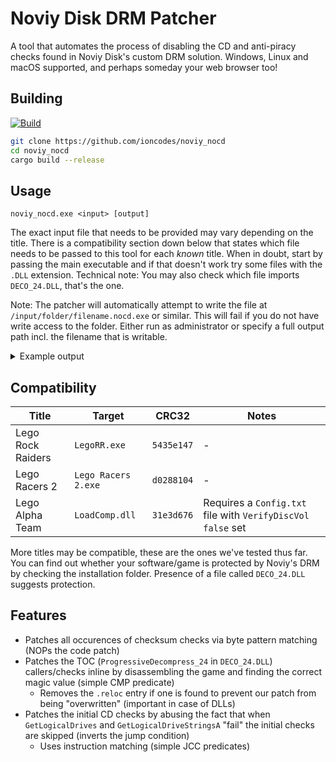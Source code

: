 # Noviy Disk DRM Patcher
A tool that automates the process of disabling the CD and anti-piracy checks found in Noviy Disk's custom DRM solution. Windows, Linux and macOS supported, and perhaps someday your web browser too!

## Building
[![Build](https://github.com/ioncodes/noviy_nocd/actions/workflows/build.yml/badge.svg)](https://github.com/ioncodes/noviy_nocd/actions/workflows/build.yml)  

```bash
git clone https://github.com/ioncodes/noviy_nocd
cd noviy_nocd
cargo build --release
```

## Usage
```
noviy_nocd.exe <input> [output]
```

The exact input file that needs to be provided may vary depending on the title. There is a compatibility section down below that states which file needs to be passed to this tool for each *known* title. When in doubt, start by passing the main executable and if that doesn't work try some files with the `.DLL` extension. Technical note: You may also check which file imports `DECO_24.DLL`, that's the one.

Note: The patcher will automatically attempt to write the file at `/input/folder/filename.nocd.exe` or similar. This will fail if you do not have write access to the folder. Either run as administrator or specify a full output path incl. the filename that is writable.

<details>
    <summary>Example output</summary>
    
  ```
$ .\noviy_nocd.exe 'C:\Program Files (x86)\LEGO Racers 2\Lego Racers 2.exe'
Patching: C:\Program Files (x86)\LEGO Racers 2\Lego Racers 2.exe
Output: C:\Program Files (x86)\LEGO Racers 2\Lego Racers 2.nocd.exe
File size: 1339392 bytes
Image base: 0x400000

*** Patching checksum checks ***
Found checksum check at 0x410AB6
0x410AB6: add eax,[esi]
0x410AB8: inc esi
0x410AB9: dec ecx
0x410ABA: jne short 00410AB6h
0x410ABC: pop esi
0x410ABD: mov edx,410AD1h
0x410AC2: push edx
0x410AC3: sub eax,0BC13601Fh
0x410AC8: sub [esp],eax
Patching checksum fail instruction at 0x410AC8:
0x410AB6: add eax,[esi]
0x410AB8: inc esi
0x410AB9: dec ecx
0x410ABA: jne short 00410AB6h
0x410ABC: pop esi
0x410ABD: mov edx,410AD1h
0x410AC2: push edx
0x410AC3: sub eax,0BC13601Fh
0x410AC8: nop

Found checksum check at 0x410AED
0x410AED: add eax,[esi]
0x410AEF: inc esi
0x410AF0: dec ecx
0x410AF1: jne short 00410AEDh
0x410AF3: pop esi
0x410AF4: mov edx,410B0Bh
0x410AF9: push edx
0x410AFA: mov edx,410AD4h
0x410AFF: sub eax,[edx+4]
0x410B02: sub [esp],eax
Patching checksum fail instruction at 0x410B02:
0x410AED: add eax,[esi]
0x410AEF: inc esi
0x410AF0: dec ecx
0x410AF1: jne short 00410AEDh
0x410AF3: pop esi
0x410AF4: mov edx,410B0Bh
0x410AF9: push edx
0x410AFA: mov edx,410AD4h
0x410AFF: sub eax,[edx+4]
0x410B02: nop

*** Patching early CD checks ***
Found early CD check function in IAT: GetLogicalDriveStringsA @ 0x523180
Found call instruction for early CD check at 0x4BFAD3
0x4BFAD3: call dword ptr ds:[523180h]
0x4BFAD9: mov ebp,eax
0x4BFADB: shr ebp,2
0x4BFADE: je near ptr 004BFBBAh
Found JCC instruction at 0x4BFADE

Patched JCC instruction at 0x4BFADE:
0x4BFAD3: call dword ptr ds:[523180h]
0x4BFAD9: mov ebp,eax
0x4BFADB: shr ebp,2
0x4BFADE: jne near ptr 004BFBBAh

*** Patching ProgressiveDecompress_24 CD TOC checks ***
Found pattern for ProgressiveDecompress_24 at 0x4106F1:
0x4106F1: mov edx,2
0x4106F6: push edx
0x4106F7: xor eax,eax
0x4106F9: mov al,ds:[54F5A1h]
0x4106FE: push eax
0x4106FF: mov edx,41070Ch
0x410704: push edx
0x410705: mov edx,50DE40h
0x41070A: push edx
0x41070B: ret
0x41070C: mov [ebp-4],eax
0x41070F: cmp dword ptr [ebp-4],4E2514h
Prologue to ProgressiveDecompress_24 found at 0x41070F
TOC magic value found: 0x4E2514

Patched ProgressiveDecompress_24 call:
0x410704: add esp,8
0x410707: mov eax,4E2514h
0x41070C: mov [ebp-4],eax
0x41070F: cmp dword ptr [ebp-4],4E2514h

Removing relocation entry at 0x10704
No relocation section found

Writing: C:\Program Files (x86)\LEGO Racers 2\Lego Racers 2.nocd.exe
  ```

</details>

## Compatibility
| **Title**         | **Target**          | **CRC32**  | **Notes**                                                    |
| ----------------- | ------------------- | ---------- | ------------------------------------------------------------ |
| Lego Rock Raiders | `LegoRR.exe`        | `5435e147` | -                                                            |
| Lego Racers 2     | `Lego Racers 2.exe` | `d0288104` | -                                                            |
| Lego Alpha Team   | `LoadComp.dll`      | `31e3d676` | Requires a `Config.txt` file with `VerifyDiscVol  false` set |

More titles may be compatible, these are the ones we've tested thus far. You can find out whether your software/game is protected by Noviy's DRM by checking the installation folder. Presence of a file called `DECO_24.DLL` suggests protection.

## Features
* Patches all occurences of checksum checks via byte pattern matching (NOPs the code patch)
* Patches the TOC (`ProgressiveDecompress_24` in `DECO_24.DLL`) callers/checks inline by disassembling the game and finding the correct magic value (simple CMP predicate)
  * Removes the `.reloc` entry if one is found to prevent our patch from being "overwritten" (important in case of DLLs)
* Patches the initial CD checks by abusing the fact that when `GetLogicalDrives` and `GetLogicalDriveStringsA` "fail" the initial checks are skipped (inverts the jump condition)
  * Uses instruction matching (simple JCC predicates)
